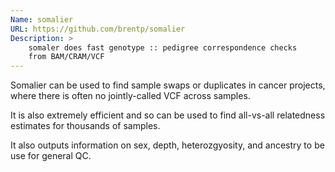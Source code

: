 ```yaml
---
Name: somalier
URL: https://github.com/brentp/somalier
Description: >
    somaler does fast genotype :: pedigree correspondence checks
    from BAM/CRAM/VCF
---
```


Somalier can be used to find sample swaps or duplicates in cancer
projects, where there is often no jointly-called VCF across samples.

It is also extremely efficient and so can be used to find all-vs-all
relatedness estimates for thousands of samples.

It also outputs information on sex, depth, heterozgyosity, and ancestry
to be use for general QC.
